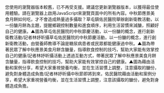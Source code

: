 您使用的瀏覽器版本較舊，已不再受支援。建議您更新瀏覽器版本，以獲得最佳使用體驗。請在瀏覽器上啟用JavaScript來瀏覽頁面中的所有內容。中秋節應景美食月餅如何吃，才不會造成熱量過多攝取？草屯鎮佑民醫院舉辦創新衛教活動，以一份醣月餅為主題，提醒鄉親控制數量和進食順序，利用生活習慣來減醣，照顧好自己的健康。▲圖為草屯佑民醫院的中秋節慶活動，以一份醣的概念，進行創新衛教活動/記者林妤昕攝草屯佑民醫院的中秋節慶活動，以一份醣的概念，進行創新衛教活動，由營養師教導不論是糖尿病患者或民眾都能健康過中秋。▲圖為帶著民眾了解中秋應景美食月餅含醣量，指導飲食控制的技巧，幫助大家能有效掌控自己的健康/記者林妤昕攝活動上透過互動方式，帶著民眾了解中秋應景美食月餅含醣量，指導飲食控制的技巧，幫助大家能有效掌控自己的健康。▲圖為藉由活動和案例分享，希望大家重視營養均衡，並在生活習慣上調整，注意攝取的醣份，避免對身體造成負擔/記者林妤昕攝中秋節即將到來，佑民醫院藉由活動和案例分享，希望大家重視營養均衡，並在生活習慣上調整，注意該攝取的醣份，避免對身體造成負擔。